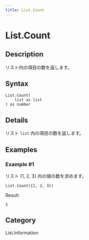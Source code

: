 ```yaml
---
title: List.Count
---
```


# List.Count


## Description

リスト内の項目の数を返します。


## Syntax

```powerquery
List.Count(
    list as list
) as number
```


## Details

リスト <code>list</code> 内の項目の数を返します。


## Examples

### Example #1 
リスト \{1, 2, 3} 内の値の数を求めます。
```powerquery
List.Count({1, 2, 3})
```

Result: 
```powerquery
3
```




## Category
List.Information
